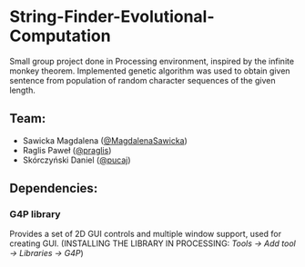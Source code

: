 # String-Finder-Evolutional-Computation
Small group project done in Processing environment, inspired by the infinite monkey theorem.
Implemented genetic algorithm was used to obtain given sentence from population of random character sequences of the given length.

## Team:
  - Sawicka Magdalena ([@MagdalenaSawicka](https://github.com/MagdalenaSawicka))
  - Raglis Paweł ([@praglis](https://github.com/praglis))
  - Skórczyński Daniel ([@pucaj](https://github.com/pucaj))

## Dependencies:
### G4P library
Provides a set of 2D GUI controls and multiple window support, used for creating GUI. (INSTALLING THE LIBRARY IN PROCESSING: _Tools -> Add tool -> Libraries -> G4P_)
